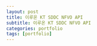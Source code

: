 ```yaml
---
layout: post
title: 이루온 KT SDDC NFVO API
subtitle: 이루온 KT SDDC NFVO API
categories: portfolio
tags: [portfolio]
---
```

